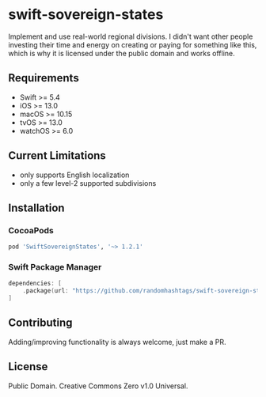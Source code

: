 # swift-sovereign-states

Implement and use real-world regional divisions. I didn't want other people investing their time and energy on creating or paying for something like this, which is why it is licensed under the public domain and works offline.

## Requirements
* Swift >= 5.4
* iOS >= 13.0
* macOS >= 10.15
* tvOS >= 13.0
* watchOS >= 6.0

## Current Limitations
- only supports English localization
- only a few level-2 supported subdivisions

## Installation
### CocoaPods

```ruby
pod 'SwiftSovereignStates', '~> 1.2.1'
```

### Swift Package Manager

```swift
dependencies: [
    .package(url: "https://github.com/randomhashtags/swift-sovereign-states.git", from: "1.2.1"),
]
```

## Contributing
Adding/improving functionality is always welcome, just make a PR.

## License
Public Domain. Creative Commons Zero v1.0 Universal.

